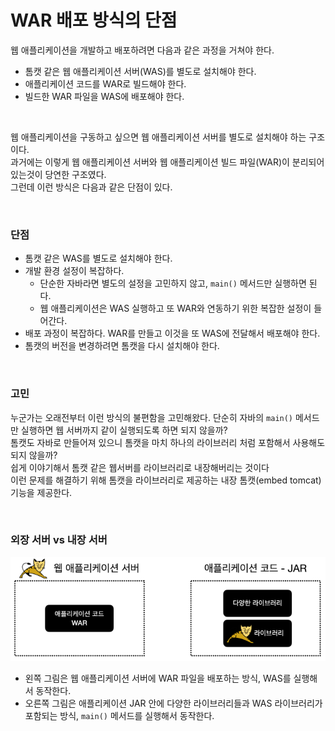 # WAR 배포 방식의 단점
웹 애플리케이션을 개발하고 배포하려면 다음과 같은 과정을 거쳐야 한다.
* 톰캣 같은 웹 애플리케이션 서버(WAS)를 별도로 설치해야 한다.
* 애플리케이션 코드를 WAR로 빌드해야 한다.
* 빌드한 WAR 파일을 WAS에 배포해야 한다.

<br>

웹 애플리케이션을 구동하고 싶으면 웹 애플리케이션 서버를 별도로 설치해야 하는 구조이다.<br>
과거에는 이렇게 웹 애플리케이션 서버와 웹 애플리케이션 빌드 파일(WAR)이 분리되어 있는것이 당연한 구조였다.<br>
그런데 이런 방식은 다음과 같은 단점이 있다.

<br>

### 단점
* 톰캣 같은 WAS를 별도로 설치해야 한다.
* 개발 환경 설정이 복잡하다.
  * 단순한 자바라면 별도의 설정을 고민하지 않고, ```main()``` 메서드만 실행하면 된다.
  * 웹 애플리케이션은 WAS 실행하고 또 WAR와 연동하기 위한 복잡한 설정이 들어간다.
* 배포 과정이 복잡하다. WAR를 만들고 이것을 또 WAS에 전달해서 배포해야 한다.
* 톰캣의 버전을 변경하려면 톰캣을 다시 설치해야 한다.

<br>

### 고민
누군가는 오래전부터 이런 방식의 불편함을 고민해왔다. 단순히 자바의 ```main()``` 메서드만 실행하면 웹 서버까지 같이 실행되도록 하면 되지 않을까?<br>
톰캣도 자바로 만들어져 있으니 톰캣을 마치 하나의 라이브러리 처럼 포함해서 사용해도 되지 않을까?<br>
쉽게 이야기해서 톰캣 같은 웹서버를 라이브러리로 내장해버리는 것이다<br>
이런 문제를 해결하기 위해 톰캣을 라이브러리로 제공하는 내장 톰캣(embed tomcat) 기능을 제공한다.

<br>

### 외장 서버 vs 내장 서버

![Disadvantages of WAR deployment method](01.Disadvantages%20of%20WAR%20deployment%20method1.PNG)

* 왼쪽 그림은 웹 애플리케이션 서버에 WAR 파일을 배포하는 방식, WAS를 실행해서 동작한다.
* 오른쪽 그림은 애플리케이션 JAR 안에 다양한 라이브러리들과 WAS 라이브러리가 포함되는 방식, ```main()``` 메서드를 실행해서 동작한다.